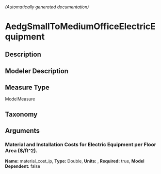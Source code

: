 

###### (Automatically generated documentation)

# AedgSmallToMediumOfficeElectricEquipment

## Description


## Modeler Description


## Measure Type
ModelMeasure

## Taxonomy


## Arguments


### Material and Installation Costs for Electric Equipment per Floor Area ($/ft^2).

**Name:** material_cost_ip,
**Type:** Double,
**Units:** ,
**Required:** true,
**Model Dependent:** false




